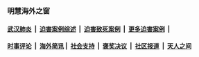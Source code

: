 
### 明慧海外之窗

####  [武汉肺炎](indexes/365.md?t=02170100) &nbsp;|&nbsp;  [迫害案例综述](indexes/328.md?t=02170100) &nbsp;|&nbsp; [迫害致死案例](indexes/277.md?t=02170100)  &nbsp;|&nbsp; [更多迫害案例](indexes/81.md?t=02170100)  &nbsp;|&nbsp; 
####  [时事评论](indexes/19.md?t=02170100) &nbsp;|&nbsp; [海外简讯](indexes/245.md?t=02170100)&nbsp;|&nbsp;  [社会支持](indexes/140.md?t=02170100) &nbsp;|&nbsp; [褒奖决议](indexes/282.md?t=02170100) &nbsp;|&nbsp; [社区报道](indexes/91.md?t=02170100)  &nbsp;|&nbsp; [天人之间](indexes/78.md?t=02170100) 

